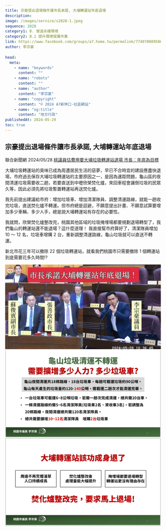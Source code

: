 ```yaml
---
title: 宗豪提出退場條件讓市長承諾, 大埔轉運站年底退場
description:
image: /images/service/s2028-1.jpeg
sequence: 2028
category1: B. 營造永續環境
category2: B.1 提升環境保護作業
link: https://www.facebook.com/groups/a7.home.tw/permalink/7749700895068876/
author: 李宗豪

head:
  meta:
    - name: "keywords"
      content: ""
    - name: "robots"
      content: ""
    - name: "author"
      content: "李宗豪"
    - name: "copyright"
      content: "© 2024 A7新林口-社區網站"
    - name: "og:title"
      content: "地方行政"
publishedAt: 2024-05-29
toc: true
---
```


## 宗豪提出退場條件讓市長承諾, 大埔轉運站年底退場

聯合新聞網 2024/05/28 <a href="https://udn.com/news/amp/story/7324/7993257?fbclid=IwZXh0bgNhZW0CMTAAAR0gEU1dyDsFml4YA8FWrq7h_AR4mbfQbJYgYQREJd-2T9UR7itf-CU0hGs_aem_AZL7pKZbFs3da1lM9fN21w59gmui-OJSB8eJppmBJazKIQixY8v6rl94RFdetnITRLLdIVCtRmR_9UfKDMN5racV">桃議員估費用要大埔垃圾轉運站退場 市長：年底為目標</a>

大埔垃圾轉運站的臭味已成為周遭居民生活的惡夢，早已不合時宜的建設應盡快退場，市府過去保存大埔垃圾轉運站的主要原因之一，是因為運距問題，龜山區的夜間清運垃圾需要收二趟，若要直送到中壢欣榮焚化爐，來回車程會讓倒垃圾的民眾久等，因此必須先將垃圾暫置轉運站再送焚化爐。

我先前提出建議給市府：增加垃圾車、增加清潔隊員、調整清運路線，就能一趟收完垃圾，直送焚化爐不轉運。但市府總是迴避，不願意提出計畫、不願意試算要增加多少車輛、多少人手，總是說大埔轉運站有存在的必要性。

我就問，欣榮焚化爐整改完，桃園其他區域的垃圾掩埋場都要規劃退場轉型了，我們龜山的轉運站還不能退場？這什麼道理！
我直接幫市府算好了，清潔隊員增加 10 ～ 12 名，垃圾車增購 2 台，重新調整清運路線，龜山垃圾就可以直送不轉運。

新北市花三年可以撤除 22 個垃圾轉運站，就看我們桃園市只需要撤除 1 個轉運站到底需要花多久時間⁉️

![s2028-1.jpeg](/images/service/s2028-1.jpeg)
![s2028-2.jpeg](/images/service/s2028-2.jpeg)
![s2028-3.jpeg](/images/service/s2028-3.jpeg)
